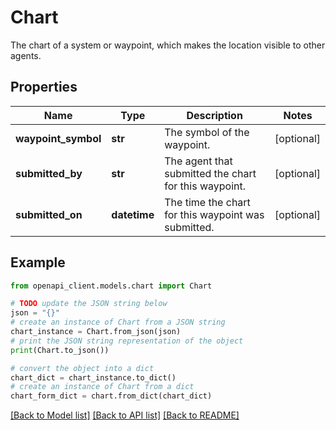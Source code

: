 # Chart

The chart of a system or waypoint, which makes the location visible to other agents.

## Properties

Name | Type | Description | Notes
------------ | ------------- | ------------- | -------------
**waypoint_symbol** | **str** | The symbol of the waypoint. | [optional] 
**submitted_by** | **str** | The agent that submitted the chart for this waypoint. | [optional] 
**submitted_on** | **datetime** | The time the chart for this waypoint was submitted. | [optional] 

## Example

```python
from openapi_client.models.chart import Chart

# TODO update the JSON string below
json = "{}"
# create an instance of Chart from a JSON string
chart_instance = Chart.from_json(json)
# print the JSON string representation of the object
print(Chart.to_json())

# convert the object into a dict
chart_dict = chart_instance.to_dict()
# create an instance of Chart from a dict
chart_form_dict = chart.from_dict(chart_dict)
```
[[Back to Model list]](../README.md#documentation-for-models) [[Back to API list]](../README.md#documentation-for-api-endpoints) [[Back to README]](../README.md)


